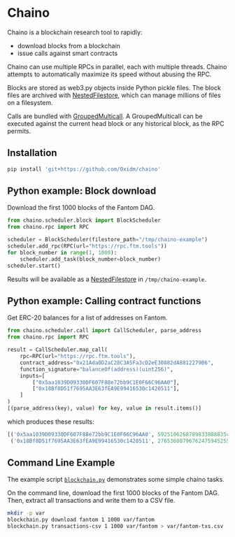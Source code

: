 # Chaino

Chaino is a blockchain research tool to rapidly:

- download blocks from a blockchain
- issue calls against smart contracts

Chaino can use multiple RPCs in parallel, each with multiple threads.
Chaino attempts to automatically maximize its speed without abusing the RPC.

Blocks are stored as web3.py objects inside Python pickle files.
The block files are archived with [NestedFilestore](chaino/nested_filestore.py), which can manage millions of files on a filesystem.

Calls are bundled with [GroupedMulticall](chaino/grouped_multicall.py).
A GroupedMulticall can be executed against the current head block or any historical block, as the RPC permits.

## Installation

```bash
pip install 'git+https://github.com/0xidm/chaino'
```

## Python example: Block download

Download the first 1000 blocks of the Fantom DAG.

```python
from chaino.scheduler.block import BlockScheduler
from chaino.rpc import RPC

scheduler = BlockScheduler(filestore_path="/tmp/chaino-example")
scheduler.add_rpc(RPC(url="https://rpc.ftm.tools"))
for block_number in range(1, 1000):
    scheduler.add_task(block_number=block_number)
scheduler.start()
```

Results will be available as a [NestedFilestore](chaino/nested_filestore.py) in `/tmp/chaino-example`.

## Python example: Calling contract functions

Get ERC-20 balances for a list of addresses on Fantom.

```python
from chaino.scheduler.call import CallScheduler, parse_address
from chaino.rpc import RPC

result = CallScheduler.map_call(
    rpc=RPC(url="https://rpc.ftm.tools"),
    contract_address="0x21Ada0D2aC28C3A5Fa3cD2eE30882dA8812279B6",
    function_signature="balanceOf(address)(uint256)",
    inputs=[
        ["0x5aa1039D09330DF607F88e72bb9C1E0F66C96AA0"],
        ["0x18Bf8D51f7695AA3E63fEA9E99416530c1420511"],
    ]
)
[(parse_address(key), value) for key, value in result.items()]
```

which produces these results:

```python
[('0x5aa1039D09330DF607F88e72bb9C1E0F66C96AA0', 5925106268789833088835427),
 ('0x18Bf8D51f7695AA3E63fEA9E99416530c1420511', 2765360879676247594525586)]
```

## Command Line Example

The example script [`blockchain.py`](bin/blockchain.py) demonstrates some simple chaino tasks.

On the command line, download the first 1000 blocks of the Fantom DAG.
Then, extract all transactions and write them to a CSV file.

```bash
mkdir -p var
blockchain.py download fantom 1 1000 var/fantom
blockchain.py transactions-csv 1 1000 var/fantom > var/fantom-txs.csv
```
